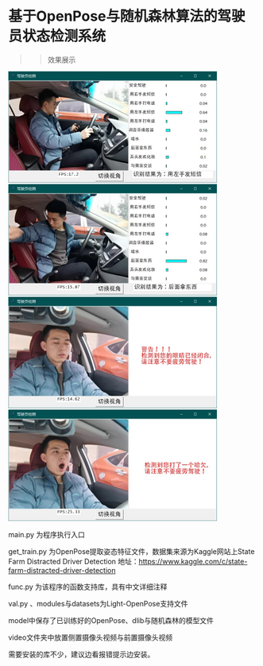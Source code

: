 # 基于OpenPose与随机森林算法的驾驶员状态检测系统

>>效果展示  
<img src="https://github.com/Dou-noki/Driver-detection-based-on-OpenPose-and-RandomForest/blob/main/image/1.jpg?raw=true" width="420" height="224"/>
<img src="https://github.com/Dou-noki/Driver-detection-based-on-OpenPose-and-RandomForest/blob/main/image/3.jpg?raw=true" width="420" height="224"/>
<img src="https://github.com/Dou-noki/Driver-detection-based-on-OpenPose-and-RandomForest/blob/main/image/11.jpg?raw=true" width="420" height="224"/>
<img src="https://github.com/Dou-noki/Driver-detection-based-on-OpenPose-and-RandomForest/blob/main/image/12.jpg?raw=true" width="420" height="224"/>

main.py 为程序执行入口

get_train.py 为OpenPose提取姿态特征文件，数据集来源为Kaggle网站上State Farm Distracted Driver Detection
地址：https://www.kaggle.com/c/state-farm-distracted-driver-detection

func.py 为该程序的函数支持库，具有中文详细注释

val.py 、modules与datasets为Light-OpenPose支持文件

model中保存了已训练好的OpenPose、dlib与随机森林的模型文件

video文件夹中放置侧置摄像头视频与前置摄像头视频

需要安装的库不少，建议边看报错提示边安装。

